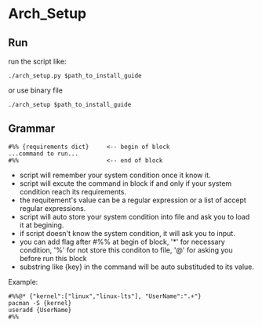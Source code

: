 # Arch_Setup

## Run
run the script like:
```bash=
./arch_setup.py $path_to_install_guide
```
or use binary file
```bash=
./arch_setup $path_to_install_guide
```

## Grammar
```bash=
#%% {requirements dict}     <-- begin of block
...command to run...
#%%                         <-- end of block
```
* script will remember your system condition once it know it.
* script will excute the command in block if and only if your system condition reach its requirements.
* the requitement's value can be a regular expression or a list of accept regular expressions.
* script will auto store your system condition into file and ask you to load it at begining.
* if script doesn't know the system condition, it will ask you to input.
* you can add flag after #%% at begin of block, '*' for necessary condition, '%' for not store this conditon to file, '@' for asking you before run this block
* substring like {key} in the command will be auto substituded to its value.

Example:
```bash=
#%%@* {"kernel":["linux","linux-lts"], "UserName":".+"}
pacman -S {kernel}
useradd {UserName}
#%%
```

